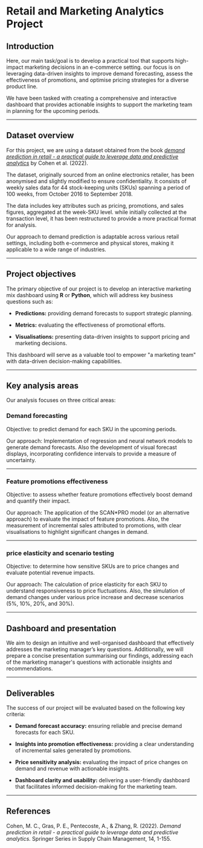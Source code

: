 # __Retail and Marketing Analytics Project__

## Introduction

Here, our main task/goal is to develop a practical tool that supports high-impact marketing decisions in an e-commerce setting. our focus is on leveraging data-driven insights to improve demand forecasting, assess the effectiveness of promotions, and optimise pricing strategies for a diverse product line.

We have been tasked with creating a comprehensive and interactive dashboard that provides actionable insights to support the marketing team in planning for the upcoming periods.

---

## Dataset overview

For this project, we are using a dataset obtained from the book [*demand prediction in retail - a practical guide to leverage data and predictive analytics*](https://demandprediction.github.io/dataset.html) by Cohen et al. (2022).

The dataset, originally sourced from an online electronics retailer, has been anonymised and slightly modified to ensure confidentiality. It consists of weekly sales data for 44 stock-keeping units (SKUs) spanning a period of 100 weeks, from October 2016 to September 2018.

The data includes key attributes such as pricing, promotions, and sales figures, aggregated at the week-SKU level. while initially collected at the transaction level, it has been restructured to provide a more practical format for analysis.  

Our approach to demand prediction is adaptable across various retail settings, including both e-commerce and physical stores, making it applicable to a wide range of industries.

---

## Project objectives

The primary objective of our project is to develop an interactive marketing mix dashboard using **R** or **Python**, which will address key business questions such as:

- **Predictions:** providing demand forecasts to support strategic planning.  

- **Metrics:** evaluating the effectiveness of promotional efforts.  

- **Visualisations:** presenting data-driven insights to support pricing and marketing decisions.

This dashboard will serve as a valuable tool to empower "a marketing team" with data-driven decision-making capabilities.

---

## Key analysis areas

Our analysis focuses on three critical areas:

### Demand forecasting

Objective: to predict demand for each SKU in the upcoming periods.

Our approach: Implementation of regression and neural network models to generate demand forecasts.  Also the development of visual forecast displays, incorporating confidence intervals to provide a measure of uncertainty.  

---

### Feature promotions effectiveness

Objective: to assess whether feature promotions effectively boost demand and quantify their impact.

Our approach: The application of the SCAN*PRO model (or an alternative approach) to evaluate the impact of feature promotions.  Also, the measurement of incremental sales attributed to promotions, with clear visualisations to highlight significant changes in demand.  

---

### price elasticity and scenario testing

Objective: to determine how sensitive SKUs are to price changes and evaluate potential revenue impacts.

Our approach: The calculation of price elasticity for each SKU to understand responsiveness to price fluctuations.  Also, the simulation of demand changes under various price increase and decrease scenarios (5%, 10%, 20%, and 30%).  

---

## Dashboard and presentation

We aim to design an intuitive and well-organised dashboard that effectively addresses the marketing manager’s key questions.
Additionally, we will prepare a concise presentation summarising our findings, addressing each of the marketing manager's questions with actionable insights and recommendations.

---

## Deliverables

The success of our project will be evaluated based on the following key criteria:

- **Demand forecast accuracy:** ensuring reliable and precise demand forecasts for each SKU.

- **Insights into promotion effectiveness:** providing a clear understanding of incremental sales generated by promotions.

- **Price sensitivity analysis:**  evaluating the impact of price changes on demand and revenue with actionable insights.

- **Dashboard clarity and usability:** delivering a user-friendly dashboard that facilitates informed decision-making for the marketing team.

---

## References

Cohen, M. C., Gras, P. E., Pentecoste, A., & Zhang, R. (2022). *Demand prediction in retail - a practical guide to leverage data and predictive analytics.* Springer Series in Supply Chain Management, 14, 1-155.  

